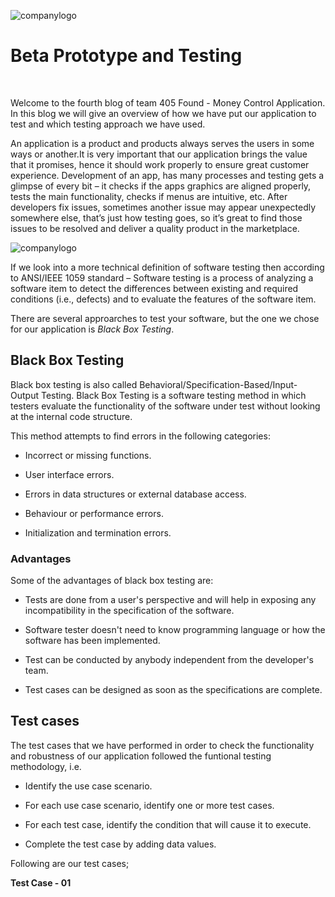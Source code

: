![companylogo]({{site.baseurl}}/images/405logo.png)
   
# Beta Prototype and Testing

<br>

<p class="justify"/>

Welcome to the fourth blog of team 405 Found - Money Control Application. In this blog we will give an overview of how we have put our application to test and which testing approach we have used.
<br>

<p class="justify"/>

An application is a product and products always serves the users in some ways or another.It is very important that our application brings the value that it promises, hence it should work properly to ensure great customer experience. Development of an app, has many processes and testing gets a glimpse of every bit – it checks if the apps graphics are aligned properly, tests the main functionality, checks if menus are intuitive, etc. After developers fix issues, sometimes another issue may appear unexpectedly somewhere else, that’s just how testing goes, so it’s great to find those issues to be resolved and deliver a quality product in the marketplace.
<br>

<p class="justify"/>


![companylogo]({{site.baseurl}}/images/CAPTURE.JPG)


If we look into a more technical definition of software testing then according to ANSI/IEEE 1059 standard – Software testing is a process of analyzing a software item to detect the differences between existing and required conditions (i.e., defects) and to evaluate the features of the software item.
<br>

<p class="justify"/>

There are several approarches to test your software, but the one we chose for our application is *Black Box Testing*.
<br>

<p class="justify"/>


## Black Box Testing

Black box testing is also called Behavioral/Specification-Based/Input-Output Testing. Black Box Testing is a software testing method in which testers evaluate the functionality of the software under test without looking at the internal code structure.

This method attempts to find errors in the following categories:

- Incorrect or missing functions.

- User interface errors.

- Errors in data structures or external database access.

- Behaviour or performance errors.

- Initialization and termination errors.


### **Advantages**   

Some of the advantages of black box testing are:


- Tests are done from a user's perspective and will help in exposing any incompatibility in the specification of the software.

- Software tester doesn't need to know programming language or how the software has been implemented.

- Test can be conducted by anybody independent from the developer's team.

- Test cases can be designed as soon as the specifications are complete.


## Test cases


The test cases that we have performed in order to check the functionality and robustness of our application followed the funtional testing methodology, i.e.


- Identify the use case scenario.

- For each use case scenario, identify one or more test cases.

- For each test case, identify the condition that will cause it to execute. 

- Complete the test case by adding data values. 


Following are our test cases;


**Test Case - 01**






